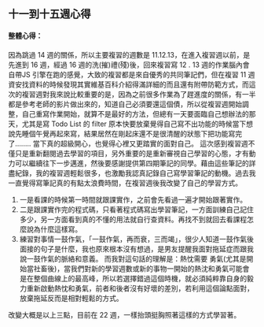 ## 十一到十五週心得


#### 整體心得：

因為跳過 14 週的關係，所以主要複習的週數是 11.12.13，在進入複習週以前，是先進到 16  週，經過 16 週的洗(摧)禮(殘)後，回來複習寫 12 . 13 週的作業腦內會自帶JS 引擎在跑的感覺，大致的複習都是來自優秀的共同筆記們，但在複習 11 週資安找資料的時候發現其實維基百科介紹得滿詳細的而且還有附帶防範方式，而這次的複習週對我來說比較重要的是，因為之前很多作業為了趕進度的關係，有一半都是參考老師的影片做出來的，知道自己必須要還這個債，所以從複習週開始調整，自己重寫作業開始，就算不是最好的方法，但總有一天要面臨自己想辦法的那天，尤其是寫 Todo List 的 filter 原本快要放棄覺得自己寫不出功能的時候當下想說先睡個午覺再起來寫，結果居然在剛起床還不是很清醒的狀態下把功能寫完了........ 當下真的超級開心，也覺得心裡又更踏實的面對自己。
這次感到複習週不僅只是重新翻閱過去學習的項目，另外重要的是重新審視自己學習的心態，才有動力可以繼續往下一步邁進，然後要感謝提供第四期筆記的同學。藉由這些筆記的詳盡紀錄，我的複習週輕鬆很多，也激勵我認真記錄自己寫學習筆記的動機。過去我一直覺得寫筆記真的有點太浪費時間，在複習週後我改變了自己的學習方式。

1. 一是看課的時候第一時間就跟課實作，之前會先看過一遍才開始跟著實作。
2. 二是跟課實作完的程式碼，只看著程式碼寫出學習筆記，一方面訓練自己記住多少，另一方面看到真的不懂的用法就自行查資料。再找不到就回去看課程怎麼說為什麼這樣寫。
3. 練習對事情一鼓作氣，「一鼓作氣，再而衰，三而竭」，很少人知道一鼓作氣後面接的句子是什麼，我也原來根本沒有想過，是男友提醒我面對拖延症而跟我說一鼓作氣的脈絡和意義。 而我對這句話的理解是：熱忱需要
勇氣(尤其是開始當社畜後)，當我們對新的學習週數或新的事物一開始的熱沈和勇氣可能會是在整個曲線上的最高峰，所以若選擇錯過這個時機，就必須純粹靠自身的毅力重新啟動熱忱和勇氣，前者和後者沒有好壞的差別，若利用這個論點面對，放棄拖延反而是相對輕鬆的方式。

改變大概是以上三點，目前在 22 週，一樣抬頭挺胸照著這樣的方式學習著。